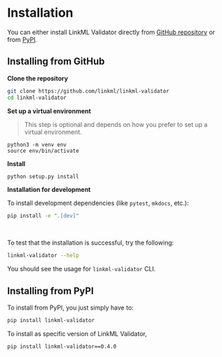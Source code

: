 # Installation

You can either install LinkML Validator directly from [GitHub repository](https://github.com/linkml/linkml-validator) or from [PyPI](https://pypi.org/project/linkml-validator/).

## Installing from GitHub

**Clone the repository**

```sh
git clone https://github.com/linkml/linkml-validator
cd linkml-validator
```

**Set up a virtual environment**

> This step is optional and depends on how you prefer to set up a virtual environment. 

```
python3 -m venv env
source env/bin/activate
```

**Install**


```sh
python setup.py install
```

**Installation for development**

To install development dependencies (like `pytest`, `mkdocs`, etc.):

```sh
pip install -e ".[dev]"
```
<br>

To test that the installation is successful, try the following:

```sh
linkml-validator --help
```

You should see the usage for `linkml-validator` CLI.


## Installing from PyPI

To install from PyPI, you just simply have to:

```sh
pip install linkml-validator
```

To install as specific version of LinkML Validator,

```sh
pip install linkml-validator==0.4.0
```
